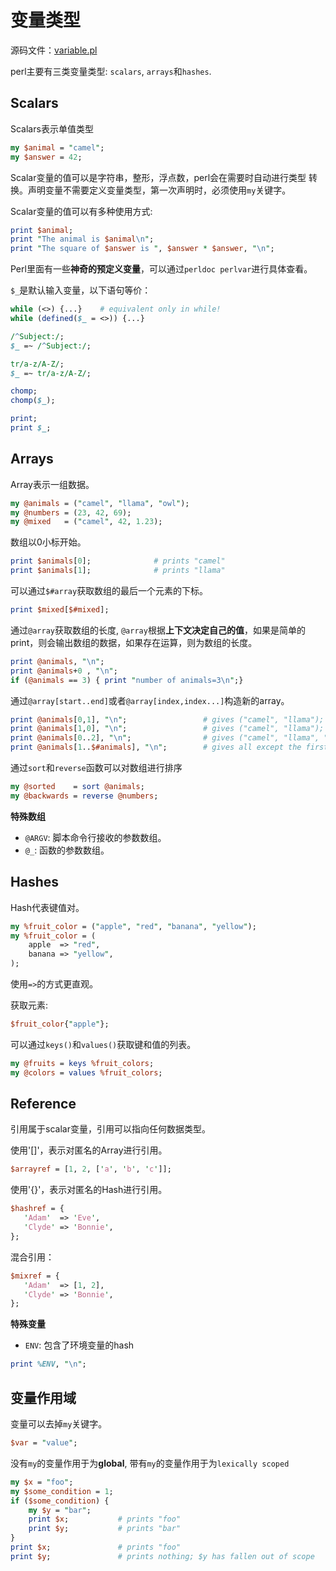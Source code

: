 # 变量类型

源码文件：[variable.pl](src/variable.pl)

perl主要有三类变量类型: `scalars`, `arrays`和`hashes`.

## Scalars

Scalars表示单值类型

```perl
my $animal = "camel";
my $answer = 42;
```


Scalar变量的值可以是字符串，整形，浮点数，perl会在需要时自动进行类型
转换。声明变量不需要定义变量类型，第一次声明时，必须使用`my`关键字。


Scalar变量的值可以有多种使用方式:

```perl
print $animal;
print "The animal is $animal\n";
print "The square of $answer is ", $answer * $answer, "\n";
```

Perl里面有一些**神奇的预定义变量**，可以通过`perldoc perlvar`进行具体查看。

`$_`是默认输入变量，以下语句等价：

```perl
while (<>) {...}    # equivalent only in while!
while (defined($_ = <>)) {...}

/^Subject:/;
$_ =~ /^Subject:/;

tr/a-z/A-Z/;
$_ =~ tr/a-z/A-Z/;

chomp;
chomp($_);

print;
print $_;
```

## Arrays

Array表示一组数据。

```perl
my @animals = ("camel", "llama", "owl");
my @numbers = (23, 42, 69);
my @mixed   = ("camel", 42, 1.23);
```

数组以0小标开始。

```perl
print $animals[0];              # prints "camel"
print $animals[1];              # prints "llama"
```

可以通过`$#array`获取数组的最后一个元素的下标。

```perl
print $mixed[$#mixed];
```

通过`@array`获取数组的长度, `@array`根据**上下文决定自己的值**，如果是简单的
print，则会输出数组的数据，如果存在运算，则为数组的长度。

```perl
print @animals, "\n";
print @animals+0 , "\n";
if (@animals == 3) { print "number of animals=3\n";}
```

通过`@array[start..end]`或者`@array[index,index...]`构造新的array。


```perl
print @animals[0,1], "\n";                 # gives ("camel", "llama");
print @animals[1,0], "\n";                 # gives ("camel", "llama");
print @animals[0..2], "\n";                # gives ("camel", "llama", "owl");
print @animals[1..$#animals], "\n";        # gives all except the first element
```

通过`sort`和`reverse`函数可以对数组进行排序


```perl
my @sorted    = sort @animals;
my @backwards = reverse @numbers;
```

**特殊数组**

* `@ARGV`: 脚本命令行接收的参数数组。
* `@_`: 函数的参数数组。


## Hashes

Hash代表键值对。


```perl
my %fruit_color = ("apple", "red", "banana", "yellow");
my %fruit_color = (
    apple  => "red",
    banana => "yellow",
);
```

使用`=>`的方式更直观。


获取元素:

```perl
$fruit_color{"apple"};
```

可以通过`keys()`和`values()`获取键和值的列表。

```perl
my @fruits = keys %fruit_colors;
my @colors = values %fruit_colors;
```

## Reference

引用属于scalar变量，引用可以指向任何数据类型。

使用'[]'，表示对匿名的Array进行引用。

```perl
$arrayref = [1, 2, ['a', 'b', 'c']];
```

使用'{}'，表示对匿名的Hash进行引用。

```perl
$hashref = {
   'Adam'  => 'Eve',
   'Clyde' => 'Bonnie',
};
```

混合引用：

```perl
$mixref = {
   'Adam'  => [1, 2],
   'Clyde' => 'Bonnie',
};

```

**特殊变量**

* `ENV`: 包含了环境变量的hash

```perl
print %ENV, "\n";
```

## 变量作用域

变量可以去掉`my`关键字。


```perl
$var = "value";
```

没有`my`的变量作用于为**global**, 带有`my`的变量作用于为`lexically scoped`


```perl
my $x = "foo";
my $some_condition = 1;
if ($some_condition) {
    my $y = "bar";
    print $x;           # prints "foo"
    print $y;           # prints "bar"
}
print $x;               # prints "foo"
print $y;               # prints nothing; $y has fallen out of scope
```
